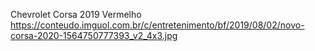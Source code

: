 Chevrolet Corsa 2019 Vermelho
https://conteudo.imguol.com.br/c/entretenimento/bf/2019/08/02/novo-corsa-2020-1564750777393_v2_4x3.jpg